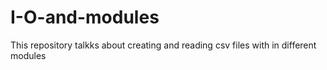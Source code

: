 # I-O-and-modules
This repository talkks about creating and reading csv files with in different modules
